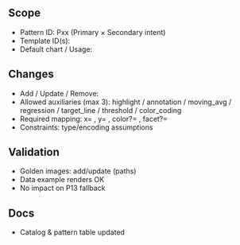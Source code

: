 ## Scope
- Pattern ID: Pxx (Primary × Secondary intent)
- Template ID(s): <!-- e.g., line_multi_v1 -->
- Default chart / Usage: <!-- e.g., P12 / multi-line -->

## Changes
- Add / Update / Remove:
- Allowed auxiliaries (max 3): highlight / annotation / moving_avg / regression / target_line / threshold / color_coding
- Required mapping: x= , y= , color?= , facet?=
- Constraints: type/encoding assumptions

## Validation
- Golden images: add/update (paths)
- Data example renders OK
- No impact on P13 fallback

## Docs
- Catalog & pattern table updated
